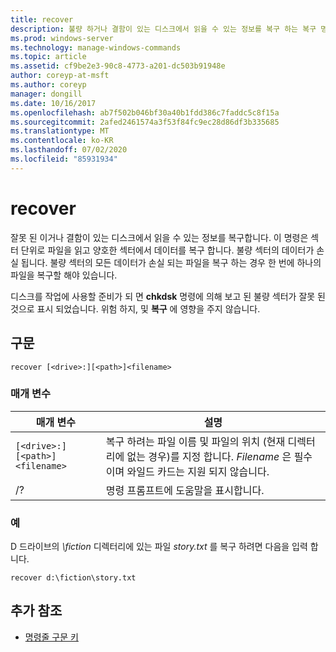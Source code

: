 ```yaml
---
title: recover
description: 불량 하거나 결함이 있는 디스크에서 읽을 수 있는 정보를 복구 하는 복구 명령에 대 한 참조 문서입니다.
ms.prod: windows-server
ms.technology: manage-windows-commands
ms.topic: article
ms.assetid: cf9be2e3-90c8-4773-a201-dc503b91948e
author: coreyp-at-msft
ms.author: coreyp
manager: dongill
ms.date: 10/16/2017
ms.openlocfilehash: ab7f502b046bf30a40b1fdd386c7faddc5c8f15a
ms.sourcegitcommit: 2afed2461574a3f53f84fc9ec28d86df3b335685
ms.translationtype: MT
ms.contentlocale: ko-KR
ms.lasthandoff: 07/02/2020
ms.locfileid: "85931934"
---
```

# <a name="recover"></a>recover

잘못 된 이거나 결함이 있는 디스크에서 읽을 수 있는 정보를 복구합니다. 이 명령은 섹터 단위로 파일을 읽고 양호한 섹터에서 데이터를 복구 합니다. 불량 섹터의 데이터가 손실 됩니다. 불량 섹터의 모든 데이터가 손실 되는 파일을 복구 하는 경우 한 번에 하나의 파일을 복구할 해야 있습니다.

디스크를 작업에 사용할 준비가 되 면 **chkdsk** 명령에 의해 보고 된 불량 섹터가 잘못 된 것으로 표시 되었습니다. 위험 하지, 및 **복구** 에 영향을 주지 않습니다.

## <a name="syntax"></a>구문

```
recover [<drive>:][<path>]<filename>
```

### <a name="parameters"></a>매개 변수

| 매개 변수 | 설명 |
|--|--|
| `[<drive>:][<path>]<filename>` | 복구 하려는 파일 이름 및 파일의 위치 (현재 디렉터리에 없는 경우)를 지정 합니다. *Filename* 은 필수 이며 와일드 카드는 지원 되지 않습니다. |
| /? | 명령 프롬프트에 도움말을 표시합니다. |

### <a name="examples"></a>예

D 드라이브의 *\fiction* 디렉터리에 있는 파일 *story.txt* 를 복구 하려면 다음을 입력 합니다.

```
recover d:\fiction\story.txt
```

## <a name="additional-references"></a>추가 참조

- [명령줄 구문 키](command-line-syntax-key.md)

